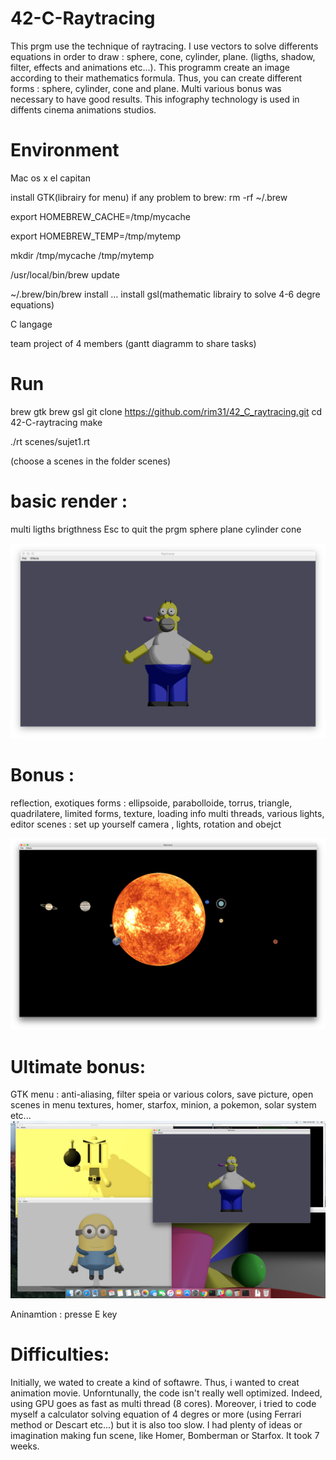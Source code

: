 # 42-C-Raytracing

This prgm use the technique of raytracing. I use vectors to solve differents equations in order to draw : sphere, cone, cylinder, plane. (ligths, shadow, filter, effects and animations etc...). 
This programm create an image according to their mathematics formula. Thus, you can create different forms : sphere, cylinder, cone and plane. Multi various bonus was necessary to have good results.
This infography technology is used in diffents cinema animations studios.

# Environment 
Mac os x el capitan

install GTK(librairy for menu)
if any problem to brew:
rm -rf ~/.brew

export HOMEBREW_CACHE=/tmp/mycache

export HOMEBREW_TEMP=/tmp/mytemp

mkdir /tmp/mycache /tmp/mytemp

/usr/local/bin/brew update

~/.brew/bin/brew install …
install gsl(mathematic librairy to solve 4-6 degre equations)

C langage

team project of 4 members (gantt diagramm to share tasks)

# Run
brew gtk
brew gsl
git clone https://github.com/rim31/42_C_raytracing.git
cd 42-C-raytracing
make

./rt scenes/sujet1.rt

(choose a scenes in the folder scenes)

# basic render :
multi ligths
brigthness
Esc to quit the prgm
sphere
plane
cylinder
cone

![Texte alternatif](https://github.com/rim31/42_C_raytracing/blob/master/Screen%20Shot%202016-06-12%20at%206.38.05%20PM.png "homer")

# Bonus :
reflection, exotiques forms : ellipsoide, parabolloide, torrus, triangle, quadrilatere, limited forms, texture, loading info
multi threads, various lights, editor scenes : set up yourself camera , lights, rotation and obejct

![Texte alternatif](https://github.com/rim31/42_C_raytracing/blob/master/Screen%20Shot%202016-06-12%20at%206.16.19%20PM.png "bonus")

# Ultimate bonus:
GTK menu : anti-aliasing, filter speia or various colors, save picture, open scenes in menu
textures, homer, starfox, minion, a pokemon, solar system etc...
![Texte alternatif](https://github.com/rim31/42_C_raytracing/blob/master/Screen%20Shot%202016-06-15%20at%2010.55.48%20AM.png "basic")

Aninamtion : presse E key

# Difficulties: 
Initially, we wated to create a kind of softawre. Thus, i wanted to creat animation movie.
Unforntunally, the code isn't really well optimized. Indeed, using GPU goes as fast as multi thread (8 cores).
Moreover, i tried to code myself a calculator solving equation of 4 degres or more (using Ferrari method or Descart etc...) but it is also too slow.
I had plenty of ideas or imagination making fun scene, like Homer, Bomberman or Starfox. It took 7 weeks.
